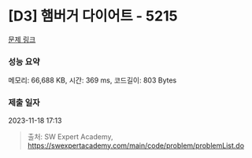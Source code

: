 # [D3] 햄버거 다이어트 - 5215 

[문제 링크](https://swexpertacademy.com/main/code/problem/problemDetail.do?contestProbId=AWT-lPB6dHUDFAVT) 

### 성능 요약

메모리: 66,688 KB, 시간: 369 ms, 코드길이: 803 Bytes

### 제출 일자

2023-11-18 17:13



> 출처: SW Expert Academy, https://swexpertacademy.com/main/code/problem/problemList.do